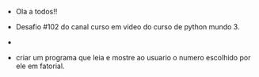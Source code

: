 - Ola a todos!!
  
- Desafio #102 do canal curso em video do curso de python mundo 3.
- 
- criar um programa que leia e mostre ao usuario o numero escolhido por ele em fatorial.
